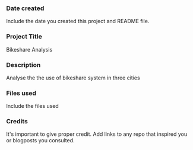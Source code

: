 ### Date created
Include the date you created this project and README file.

### Project Title
Bikeshare Analysis

### Description
Analyse the the use of bikeshare system in three cities

### Files used
Include the files used

### Credits
It's important to give proper credit. Add links to any repo that inspired you or blogposts you consulted.
